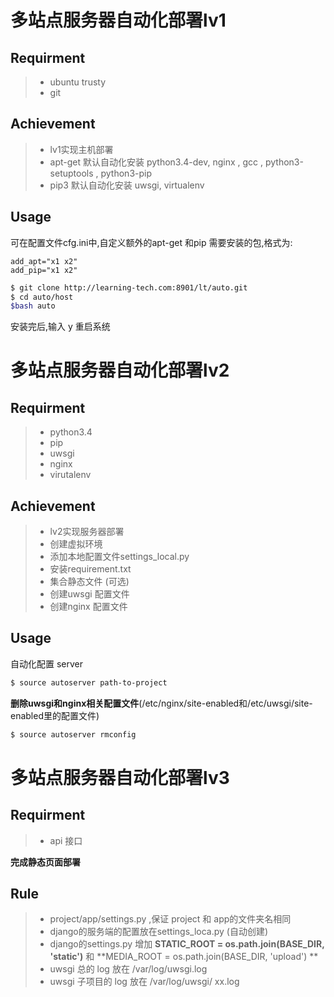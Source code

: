 # 多站点服务器自动化部署lv1

## Requirment
> * ubuntu trusty
> * git

## Achievement

> * lv1实现主机部署
> * apt-get 默认自动化安装 python3.4-dev, nginx , gcc , python3-setuptools ,  python3-pip   
> * pip3 默认自动化安装 uwsgi, virtualenv 

## Usage

可在配置文件cfg.ini中,自定义额外的apt-get 和pip 需要安装的包,格式为:

	add_apt="x1 x2"
	add_pip="x1 x2"


 
```bash
$ git clone http://learning-tech.com:8901/lt/auto.git
$ cd auto/host
$bash auto
```
安装完后,输入 y 重启系统

# 多站点服务器自动化部署lv2

## Requirment
> * python3.4
> * pip
> * uwsgi
> * nginx
> * virutalenv



## Achievement

> * lv2实现服务器部署
> * 创建虚拟环境
> *  添加本地配置文件settings_local.py
> * 安装requirement.txt
> * 集合静态文件 (可选)
> * 创建uwsgi 配置文件 
> * 创建nginx 配置文件



## Usage

自动化配置 server
```bash
$ source autoserver path-to-project
```

**删除uwsgi和nginx相关配置文件**(/etc/nginx/site-enabled和/etc/uwsgi/site-enabled里的配置文件)

```bash
$ source autoserver rmconfig
```



# 多站点服务器自动化部署lv3


## Requirment
> * api 接口


**完成静态页面部署**


## Rule

> * project/app/settings.py ,保证 project 和 app的文件夹名相同
> * django的服务端的配置放在settings_loca.py (自动创建)
> * django的settings.py 增加  **STATIC_ROOT = os.path.join(BASE_DIR,  'static')** 和 **MEDIA_ROOT = os.path.join(BASE_DIR,  'upload') **
> * uwsgi 总的 log 放在 /var/log/uwsgi.log
> * uwsgi 子项目的 log 放在 /var/log/uwsgi/ xx.log









